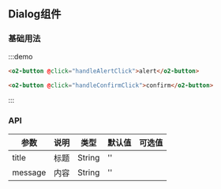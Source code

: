 <script>
import { Dialog } from 'src/index';

export default {
  methods: {
    handleAlertClick() {
      Dialog.alert({
        title: 'alert标题',
        message: '弹窗提示文字，左右始终距离边20PX，上下距离20PX，文字左对齐。弹窗提示文字，左右始终距离边20PX，上下距离20PX，文字左对齐。'
      }).then((action) => {
        console.log(action);
      });
    },

    handleConfirmClick() {
      Dialog.confirm({
        title: 'confirm标题',
        message: '弹窗提示文字，左右始终距离边20PX，上下距离20PX，文字左对齐。弹窗提示文字，左右始终距离边20PX，上下距离20PX，文字左对齐。'
      }).then((action) => {
        console.log(action);
      }, (error) => {
        console.log(error);
      });
    }
  }
};
</script>

## Dialog组件

### 基础用法

:::demo
```html
<o2-button @click="handleAlertClick">alert</o2-button>

<o2-button @click="handleConfirmClick">confirm</o2-button>
```
:::

### API

| 参数       | 说明      | 类型       | 默认值       | 可选值       |
|-----------|-----------|-----------|-------------|-------------|
| title | 标题 | String  | '' |   |
| message | 内容 | String  | '' |   |
